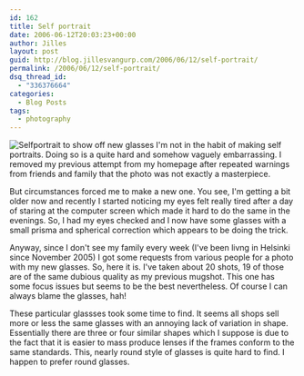 ```yaml
---
id: 162
title: Self portrait
date: 2006-06-12T20:03:23+00:00
author: Jilles
layout: post
guid: http://blog.jillesvangurp.com/2006/06/12/self-portrait/
permalink: /2006/06/12/self-portrait/
dsq_thread_id:
  - "336376664"
categories:
  - Blog Posts
tags:
  - photography
---
```

![Selfportrait to show off new glasses](https://www.jillesvangurp.com/images/selfportrait.jpg)
I'm not in the habit of making self portraits. Doing so is a quite hard and somehow vaguely embarrassing. I removed my previous attempt from my homepage after repeated warnings from friends and family that the photo was not exactly a masterpiece.

But circumstances forced me to make a new one. You see, I'm getting a bit older now and recently I started noticing my eyes felt really tired after a day of staring at the computer screen which made it hard to do the same in the evenings. So, I had my eyes checked and I now have some glasses with a small prisma and spherical correction which appears to be doing the trick.

Anyway, since I don't see my family every week (I've been livng in Helsinki since November 2005) I got some requests from various people for a photo with my new glasses. So, here it is. I've taken about 20 shots, 19 of those are of the same dubious quality as my previous mugshot.  This one has some focus issues but seems to be the best nevertheless. Of course I can always blame the glasses, hah!

These particular glassses took some time to find. It seems all shops sell more or less the same glasses with an annoying lack of variation in shape. Essentially there are three or four similar shapes which I suppose is due to the fact that it is easier to mass produce lenses if the frames conform to the same standards. This, nearly round style of glasses is quite hard to find. I happen to prefer round glasses.